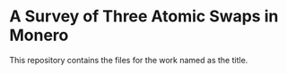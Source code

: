 # A Survey of Three Atomic Swaps in Monero

This repository contains the files for the work named as the title.
